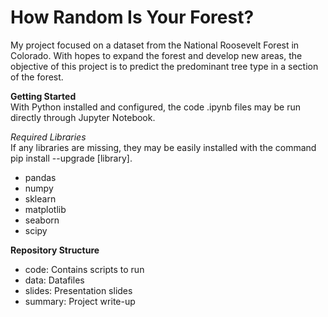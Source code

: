 # How Random Is Your Forest?
My project focused on a dataset from the National Roosevelt Forest in Colorado. With hopes to expand the forest and develop new areas, the objective of this project is to predict the predominant tree type in a section of the forest.  

**Getting Started**   
With Python installed and configured, the code .ipynb files may be run directly through Jupyter Notebook.  
  
*Required Libraries*  
If any libraries are missing, they may be easily installed with the command pip install --upgrade [library].

- pandas  
- numpy  
- sklearn  
- matplotlib  
- seaborn
- scipy  

**Repository Structure**  
- code: Contains scripts to run  
- data: Datafiles  
- slides: Presentation slides  
- summary: Project write-up  
